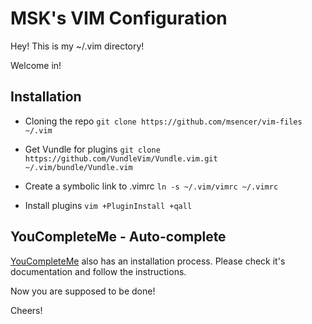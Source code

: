 MSK's VIM Configuration
===================


Hey! This is my ~/.vim directory! 

Welcome in!

Installation
-------------

- Cloning the repo ```git clone https://github.com/msencer/vim-files ~/.vim```

- Get Vundle for plugins ```git clone https://github.com/VundleVim/Vundle.vim.git ~/.vim/bundle/Vundle.vim```

- Create a symbolic link to .vimrc ```ln -s ~/.vim/vimrc ~/.vimrc```

- Install plugins ```vim +PluginInstall +qall```

YouCompleteMe - Auto-complete
-------------
[YouCompleteMe](https://github.com/Valloric/YouCompleteMe) also has an installation process. Please check it's documentation and follow the instructions.

Now you are supposed to be done!

Cheers!
